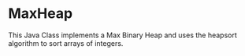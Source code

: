 # MaxHeap
This Java Class implements a Max Binary Heap and uses the heapsort algorithm to sort arrays of integers.
